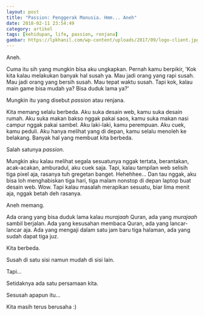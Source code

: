 ```yaml
---
layout: post
title: "Passion: Penggerak Manusia. Hmm... Aneh"
date: 2018-02-11 23:54:49
category: artikel
tags: [kehidupan, life, passion, renjana]
gambar: https://lpkhanil.com/wp-content/uploads/2017/09/logo-client.jpg
---
```


Aneh.

Cuma itu sih yang mungkin bisa aku ungkapkan. Pernah kamu berpikir, 'Kok kita kalau melakukan banyak hal susah ya. Mau jadi orang yang rapi susah. Mau jadi orang yang bersih susah. Mau tepat waktu susah. Tapi kok, kalau main game bisa mudah ya? Bisa duduk lama ya?'

Mungkin itu yang disebut _passion_ atau renjana.

Kita memang selalu berbeda. Aku suka desain web, kamu suka desain rumah. Aku suka makan bakso nggak pakai saos, kamu suka makan nasi campur nggak pakai sambel. Aku laki-laki, kamu perempuan. Aku cuek, kamu peduli. Aku hanya melihat yang di depan, kamu selalu menoleh ke belakang. Banyak hal yang membuat kita berbeda.

Salah satunya _passion_.

Mungkin aku kalau melihat segala sesuatunya nggak tertata, berantakan, acak-acakan, amburadul, aku cuek saja. Tapi, kalau tampilan web selisih tiga pixel aja, rasanya tuh gregetan banget. Hehehhee... Dan tau nggak, aku bisa loh menghabiskan tiga hari, tiga malam nonstop di depan laptop buat desain web. Wow. Tapi kalau masalah merapikan sesuatu, biar lima menit aja, nggak betah deh rasanya.

Aneh memang.

Ada orang yang bisa duduk lama kalau _murajaah_ Quran, ada yang _murajaah_ sambil berjalan. Ada yang kesusahan membaca Quran, ada yang lancar-lancar aja. Ada yang mengaji dalam satu jam baru tiga halaman, ada yang sudah dapat tiga juz.

Kita berbeda.

Susah di satu sisi namun mudah di sisi lain.

Tapi...

Setidaknya ada satu persamaan kita.

Sesusah apapun itu...

Kita masih terus berusaha :)